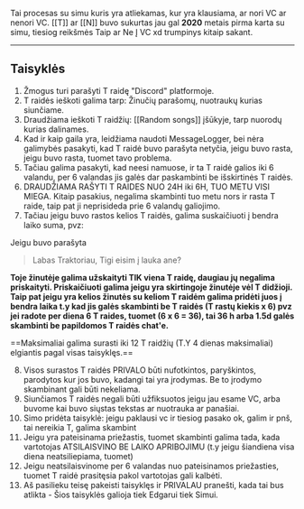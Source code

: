 Tai procesas su simu kuris yra atliekamas, kur yra klausiama, ar nori VC ar nenori VC.
[[T]] ar [[N]] buvo sukurtas jau gal **2020** metais pirma karta su simu, tiesiog reikšmės Taip ar Ne Į VC xd trumpinys kitaip sakant.

---
## Taisyklės
1. Žmogus turi parašyti T raidę "Discord" platformoje.
2. T raidės ieškoti galima tarp: Žinučių parašomų, nuotraukų kurias siunčiame.
3. Draudžiama ieškoti T raidžių: [[Random songs]] įšūkyje, tarp nuorodų kurias dalinames.
4. Kad ir kaip gaila yra, leidžiama naudoti MessageLogger, bei nėra galimybės pasakyti, kad T raidė buvo parašyta netyčia, jeigu buvo rasta, jeigu buvo rasta, tuomet tavo problema.
5. Tačiau galima pasakyti, kad neesi namuose, ir ta T raidė galios iki 6 valandu, per 6 valandas jis galės dar paskambinti be išskirtinės T raidės.
6. DRAUDŽIAMA RAŠYTI T RAIDES NUO 24H iki 6H, TUO METU VISI MIEGA. Kitaip pasakius, negalima skambinti tuo metu nors ir rasta T raide, taip pat ji neprisideda prie 6 valandų galiojimo.
7. Tačiau jeigu buvo rastos kelios T raidės, galima suskaičiuoti į bendra laiko suma, pvz:

Jeigu buvo parašyta
> Labas Traktoriau, Tigi eisim į lauka ane?

**Toje žinutėje galima užskaityti TIK viena T raidę, daugiau jų negalima priskaityti. Priskaičiuoti galima jeigu yra skirtingoje žinutėje vėl T didžioji.
Taip pat jeigu yra kelios žinutės su keliom T raidėm galima pridėti juos į bendra laika t.y kad jis galės skambinti be T raidės (T rastų kiekis x 6) pvz jei radote per diena 6 T raides, tuomet (6 x 6 = 36), tai 36 h arba 1.5d galės skambinti be papildomos T raidės chat'e.**

==Maksimaliai galima surasti iki 12 T raidžių (T.Y 4 dienas maksimaliai) elgiantis pagal visas taisyklęs.==

8. Visos surastos T raidės PRIVALO būti nufotkintos, paryškintos, parodytos kur jos buvo, kadangi tai yra įrodymas. Be to įrodymo skambinant gali būti nekeliama.
9. Siunčiamos T raidės negali būti užfiksuotos jeigu jau esame VC, arba buvome kai buvo siųstas tekstas ar nuotrauka ar panašiai.
10. Simo pridėta taisyklė: jeigu paklausi vc ir tiesiog pasako ok, galim ir pnš, tai nereikia T, galima skambint
11. Jeigu yra pateisinama priežastis, tuomet skambinti galima tada, kada vartotojas ATSILAISVINO BE LAIKO APRIBOJIMU (t.y jeigu šiandiena visa diena neatsiliepiama, tuomet)
12. Jeigu neatsilaisvinome per 6 valandas nuo pateisinamos priežasties, tuomet T raidė prasitęsia pakol vartotojas gali kalbėti.
13. Aš pasilieku teisę pakeisti taisyklęs ir PRIVALAU pranešti, kada tai bus atlikta - Šios taisyklės galioja tiek Edgarui tiek Simui.